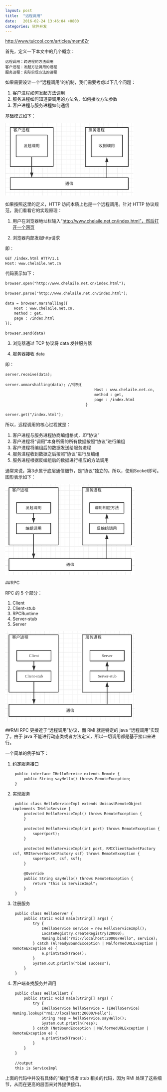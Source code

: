 ```yaml
---
layout: post
title:  "远程调用"
date:   2016-02-24 13:46:04 +0800
categories: 软件开发
---
```


http://www.tuicool.com/articles/mem6Zr

首先，定义一下本文中的几个概念：

    远程调用：跨进程的方法调用
    客户进程：发起方法调用的进程
    服务进程：实际实现方法的进程
    
如果需要设计一个“远程调用”的机制，我们需要考虑以下几个问题：

1. 客户进程如何发起方法调用
2. 服务进程如何知道要调用的方法名，如何接收方法参数
3. 客户进程与服务进程如何通信

基础模式如下：

![1](1.png)

如果按照这里的定义，HTTP 访问本质上也是一个远程调用。针对 HTTP 协议规范，我们看看它的实现原理：

1. 用户在浏览器地址栏输入“http://www.chelaile.net.cn/index.html”，然后打开一个网页

2. 浏览器内部发起http请求

即：
    
    GET /index.html HTTP/1.1
    Host: www.chelaile.net.cn

代码表示如下：

    browser.open("http://www.chelaile.net.cn/index.html");
    
    browser.parse("http://www.chelaile.net.cn/index.html");
    
    data = browser.marshalling({
        Host : www.chelaile.net.cn,
        method : get,
        page : /index.html
    });
    
    browser.send(data)

3. 浏览器通过 TCP 协议将 data 发往服务器

4. 服务器接收 data
    
即：
    
    server.receive(data);
    
    server.unmarshalling(data); //得到{
                                            Host : www.chelaile.net.cn,
                                            method : get,
                                            page : /index.html
                                        }
    
    server.get("/index.html");
        
所以，远程调用的核心过程就是：

1. 客户进程与服务进程协商编组格式，即“协议”
2. 客户进程将“调用”本身所需的所有数据按照“协议”进行编组
3. 客户进程将编组后的数据发送给服务进程
4. 服务进程收到数据之后按照“协议”进行反编组
5. 服务进程根据反编组后的数据进行相应的方法调用

通常来说，第3步属于底层通信细节，是“协议”独立的。所以，使用Socket即可。图形表示如下：

![2](2.png)

##RPC

RPC 的 5 个部分：

1. Client
2. Client-stub
3. RPCRuntime
4. Server-stub
5. Server

![3](3.png)

##RMI
RPC 更接近于“远程调用”协议，而 RMI 就是特定的 java “远程调用”实现了。由于 java 不能进行动态类或者方法定义，所以一切调用都是基于接口来进行。

一个简单的例子如下：

1. 约定服务接口 

        public interface IHelloService extends Remote {
            public String sayHello() throws RemoteException;
        }

2. 实现服务

        public class HelloServiceImpl extends UnicastRemoteObject implements IHelloService {
            protected HelloServiceImpl() throws RemoteException {
            }
        
            protected HelloServiceImpl(int port) throws RemoteException {
                super(port);
            }
        
            protected HelloServiceImpl(int port, RMIClientSocketFactory csf, RMIServerSocketFactory ssf) throws RemoteException {
                super(port, csf, ssf);
            }
        
            @Override
            public String sayHello() throws RemoteException {
                return "this is ServiceImpl";
            }
        }
    
3. 注册服务

        public class HelloServer {
            public static void main(String[] args) {
                try {
                    IHelloService service = new HelloServiceImpl();
                    LocateRegistry.createRegistry(20000);
                    Naming.bind("rmi://localhost:20000/Hello", service);
                } catch (AlreadyBoundException | MalformedURLException | RemoteException e) {
                    e.printStackTrace();
                }
                System.out.println("bind success");
            }
        }
    
4. 客户端查找服务并调用

        public class HelloClient {
            public static void main(String[] args) {
                try {
                    IHelloService helloService = (IHelloService) Naming.lookup("rmi://localhost:20000/Hello");
                    String resp = helloService.sayHello();
                    System.out.println(resp);
                } catch (NotBoundException | MalformedURLException | RemoteException e) {
                    e.printStackTrace();
                }
            }
        }
    
        //output 
        this is ServiceImpl


上面的代码中并没有具体的“编组”或者 stub 相关的代码，因为 RMI 处理了这些细节，从而在更高的层面来对外提供接口。



